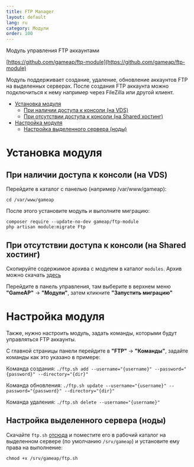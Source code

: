 ```yaml
---
title: FTP Manager
layout: default
lang: ru
category: Модули
order: 100
---
```


Модуль управления FTP аккаунтами

[https://github.com/gameap/ftp-module](https://github.com/gameap/ftp-module)

Модуль поддерживает создание, удаление, обновление аккаунтов FTP на выделенных серверах. После создания FTP аккаунта можно подключиться к нему например через FileZilla или другой клиент.

* [Установка модуля](#установка-модуля)
	* [При наличии доступа к консоли (на VDS)](#при-наличии-доступа-к-консоли-на-vds)
	* [При отсутствии доступа к консоли (на Shared хостинг)](#при-отсутствии-доступа-к-консоли-на-shared-хостинг)
* [Настройка модуля](#настройка-модуля)
	* [Настройка выделенного сервера (ноды)](#настройка-выделенного-сервера-ноды)

# Установка модуля

## При наличии доступа к консоли (на VDS)

Перейдите в каталог с панелью (например /var/www/gameap):
```
cd /var/www/gameap
```

После этого установите модуль и выполните миграцию:
```
composer require --update-no-dev gameap/ftp-module
php artisan module:migrate Ftp
```

## При отсутствии доступа к консоли (на Shared хостинг)

Скопируйте содержимое архива с модулем в каталог `modules`. Архив можно скачать [здесь](https://github.com/gameap/ftp-module/archive/master.zip)

Перейдите в панель управления, там выберите в верхнем меню **"GameAP"** -> **"Модули"**, затем кликните **"Запустить миграцию"**

# Настройка модуля

Также, нужно настроить модуль, задать команды, которыми будут управляться FTP аккаунты.

С главной страницы панели перейдите в **"FTP"** -> **"Команды"**, задайте команды как это указано в примере:

Команда создания: 
`./ftp.sh add --username="{username}" --password="{password}" --directory="{dir}"`

Команда обновления: 
`./ftp.sh update --username="{username}" --password="{password}" --directory="{dir}"`

Команда удаления: 
`./ftp.sh delete --username="{username}"`

## Настройка выделенного сервера (ноды)

Скачайте `ftp.sh` [отсюда](https://github.com/gameap/scripts/tree/master/ftp) и поместите его в рабочий каталог на выделенном сервере (по умолчанию `/srv/gameap`) и установите ему права на выполнение:
```
chmod +x /srv/gameap/ftp.sh
```